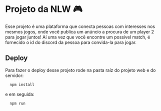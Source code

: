 # Projeto da NLW :video_game:
Esse projeto é uma plataforma que conecta pessoas com interesses nos mesmos jogos, onde você publica um anúncio a procura de um player 2 para jogar juntos!
Aí uma vez que você encontre um possivel match, é fornecido o id do discord da pessoa para convida-la para jogar.


## Deploy

Para fazer o deploy desse projeto rode na pasta raíz do projeto web e do servidor:

```bash
  npm install
```
e em seguida:

```bash
  npm run
```

